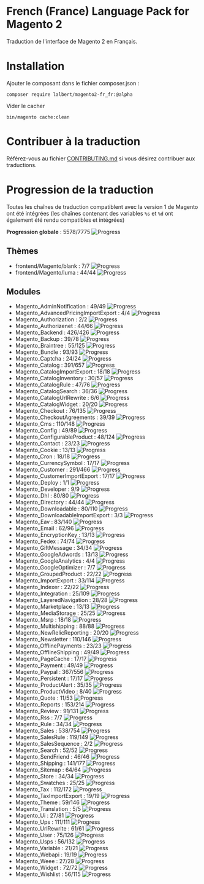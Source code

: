 # French (France) Language Pack for Magento 2

Traduction de l'interface de Magento 2 en Français.

# Installation

Ajouter le composant dans le fichier composer.json :

    composer require lalbert/magento2-fr_fr:@alpha
    
Vider le cacher

    bin/magento cache:clean
    
# Contribuer à la traduction

Référez-vous au fichier [CONTRIBUTING.md](https://github.com/lalbert/magento2-fr_fr/blob/master/CONTRIBUTING.md) si vous désirez contribuer aux traductions.
    
# Progression de la traduction

Toutes les chaînes de traduction compatiblent avec la version 1 de Magento ont été intégrées (les chaînes contenant des variables `%s` et `%d` ont également été rendu compatibles et intégrées)

**Progression globale** : 5578/7775 ![Progress](http://progressed.io/bar/72)

## Thèmes

* frontend/Magento/blank : 7/7 ![Progress](http://progressed.io/bar/100)
* frontend/Magento/luma : 44/44 ![Progress](http://progressed.io/bar/100)

## Modules

* Magento_AdminNotification : 49/49 ![Progress](http://progressed.io/bar/100)
* Magento_AdvancedPricingImportExport : 4/4 ![Progress](http://progressed.io/bar/100)
* Magento_Authorization : 2/2 ![Progress](http://progressed.io/bar/100)
* Magento_Authorizenet : 44/66 ![Progress](http://progressed.io/bar/67)
* Magento_Backend : 426/426 ![Progress](http://progressed.io/bar/100)
* Magento_Backup : 39/78 ![Progress](http://progressed.io/bar/50)
* Magento_Braintree : 55/125 ![Progress](http://progressed.io/bar/44)
* Magento_Bundle : 93/93 ![Progress](http://progressed.io/bar/100)
* Magento_Captcha : 24/24 ![Progress](http://progressed.io/bar/100)
* Magento_Catalog : 391/657 ![Progress](http://progressed.io/bar/60)
* Magento_CatalogImportExport : 18/18 ![Progress](http://progressed.io/bar/100)
* Magento_CatalogInventory : 30/57 ![Progress](http://progressed.io/bar/53)
* Magento_CatalogRule : 47/76 ![Progress](http://progressed.io/bar/62)
* Magento_CatalogSearch : 36/36 ![Progress](http://progressed.io/bar/100)
* Magento_CatalogUrlRewrite : 6/6 ![Progress](http://progressed.io/bar/100)
* Magento_CatalogWidget : 20/20 ![Progress](http://progressed.io/bar/100)
* Magento_Checkout : 76/135 ![Progress](http://progressed.io/bar/56)
* Magento_CheckoutAgreements : 39/39 ![Progress](http://progressed.io/bar/100)
* Magento_Cms : 110/148 ![Progress](http://progressed.io/bar/74)
* Magento_Config : 49/89 ![Progress](http://progressed.io/bar/55)
* Magento_ConfigurableProduct : 48/124 ![Progress](http://progressed.io/bar/39)
* Magento_Contact : 23/23 ![Progress](http://progressed.io/bar/100)
* Magento_Cookie : 13/13 ![Progress](http://progressed.io/bar/100)
* Magento_Cron : 18/18 ![Progress](http://progressed.io/bar/100)
* Magento_CurrencySymbol : 17/17 ![Progress](http://progressed.io/bar/100)
* Magento_Customer : 291/466 ![Progress](http://progressed.io/bar/62)
* Magento_CustomerImportExport : 17/17 ![Progress](http://progressed.io/bar/100)
* Magento_Deploy : 1/1 ![Progress](http://progressed.io/bar/100)
* Magento_Developer : 9/9 ![Progress](http://progressed.io/bar/100)
* Magento_Dhl : 80/80 ![Progress](http://progressed.io/bar/100)
* Magento_Directory : 44/44 ![Progress](http://progressed.io/bar/100)
* Magento_Downloadable : 80/110 ![Progress](http://progressed.io/bar/73)
* Magento_DownloadableImportExport : 3/3 ![Progress](http://progressed.io/bar/100)
* Magento_Eav : 83/140 ![Progress](http://progressed.io/bar/59)
* Magento_Email : 62/96 ![Progress](http://progressed.io/bar/65)
* Magento_EncryptionKey : 13/13 ![Progress](http://progressed.io/bar/100)
* Magento_Fedex : 74/74 ![Progress](http://progressed.io/bar/100)
* Magento_GiftMessage : 34/34 ![Progress](http://progressed.io/bar/100)
* Magento_GoogleAdwords : 13/13 ![Progress](http://progressed.io/bar/100)
* Magento_GoogleAnalytics : 4/4 ![Progress](http://progressed.io/bar/100)
* Magento_GoogleOptimizer : 7/7 ![Progress](http://progressed.io/bar/100)
* Magento_GroupedProduct : 22/22 ![Progress](http://progressed.io/bar/100)
* Magento_ImportExport : 33/114 ![Progress](http://progressed.io/bar/29)
* Magento_Indexer : 22/22 ![Progress](http://progressed.io/bar/100)
* Magento_Integration : 25/109 ![Progress](http://progressed.io/bar/23)
* Magento_LayeredNavigation : 28/28 ![Progress](http://progressed.io/bar/100)
* Magento_Marketplace : 13/13 ![Progress](http://progressed.io/bar/100)
* Magento_MediaStorage : 25/25 ![Progress](http://progressed.io/bar/100)
* Magento_Msrp : 18/18 ![Progress](http://progressed.io/bar/100)
* Magento_Multishipping : 88/88 ![Progress](http://progressed.io/bar/100)
* Magento_NewRelicReporting : 20/20 ![Progress](http://progressed.io/bar/100)
* Magento_Newsletter : 110/146 ![Progress](http://progressed.io/bar/75)
* Magento_OfflinePayments : 23/23 ![Progress](http://progressed.io/bar/100)
* Magento_OfflineShipping : 49/49 ![Progress](http://progressed.io/bar/100)
* Magento_PageCache : 17/17 ![Progress](http://progressed.io/bar/100)
* Magento_Payment : 49/49 ![Progress](http://progressed.io/bar/100)
* Magento_Paypal : 367/556 ![Progress](http://progressed.io/bar/66)
* Magento_Persistent : 17/17 ![Progress](http://progressed.io/bar/100)
* Magento_ProductAlert : 35/35 ![Progress](http://progressed.io/bar/100)
* Magento_ProductVideo : 8/40 ![Progress](http://progressed.io/bar/20)
* Magento_Quote : 11/53 ![Progress](http://progressed.io/bar/21)
* Magento_Reports : 153/214 ![Progress](http://progressed.io/bar/71)
* Magento_Review : 91/131 ![Progress](http://progressed.io/bar/69)
* Magento_Rss : 7/7 ![Progress](http://progressed.io/bar/100)
* Magento_Rule : 34/34 ![Progress](http://progressed.io/bar/100)
* Magento_Sales : 538/754 ![Progress](http://progressed.io/bar/71)
* Magento_SalesRule : 119/149 ![Progress](http://progressed.io/bar/80)
* Magento_SalesSequence : 2/2 ![Progress](http://progressed.io/bar/100)
* Magento_Search : 52/52 ![Progress](http://progressed.io/bar/100)
* Magento_SendFriend : 46/46 ![Progress](http://progressed.io/bar/100)
* Magento_Shipping : 141/177 ![Progress](http://progressed.io/bar/80)
* Magento_Sitemap : 64/64 ![Progress](http://progressed.io/bar/100)
* Magento_Store : 34/34 ![Progress](http://progressed.io/bar/100)
* Magento_Swatches : 25/25 ![Progress](http://progressed.io/bar/100)
* Magento_Tax : 112/172 ![Progress](http://progressed.io/bar/65)
* Magento_TaxImportExport : 19/19 ![Progress](http://progressed.io/bar/100)
* Magento_Theme : 59/146 ![Progress](http://progressed.io/bar/40)
* Magento_Translation : 5/5 ![Progress](http://progressed.io/bar/100)
* Magento_Ui : 27/81 ![Progress](http://progressed.io/bar/33)
* Magento_Ups : 111/111 ![Progress](http://progressed.io/bar/100)
* Magento_UrlRewrite : 61/61 ![Progress](http://progressed.io/bar/100)
* Magento_User : 75/126 ![Progress](http://progressed.io/bar/60)
* Magento_Usps : 56/132 ![Progress](http://progressed.io/bar/42)
* Magento_Variable : 21/21 ![Progress](http://progressed.io/bar/100)
* Magento_Webapi : 19/19 ![Progress](http://progressed.io/bar/100)
* Magento_Weee : 27/28 ![Progress](http://progressed.io/bar/96)
* Magento_Widget : 72/72 ![Progress](http://progressed.io/bar/100)
* Magento_Wishlist : 56/115 ![Progress](http://progressed.io/bar/49)


